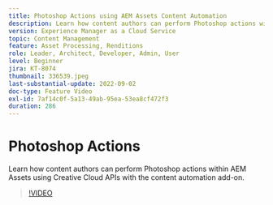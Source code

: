 ```yaml
---
title: Photoshop Actions using AEM Assets Content Automation
description: Learn how content authors can perform Photoshop actions within AEM Assets using Creative Cloud APIs with the content automation add-on.
version: Experience Manager as a Cloud Service
topic: Content Management
feature: Asset Processing, Renditions
role: Leader, Architect, Developer, Admin, User
level: Beginner
jira: KT-8074
thumbnail: 336539.jpeg
last-substantial-update: 2022-09-02
doc-type: Feature Video
exl-id: 7af14c0f-5a13-49ab-95ea-53ea8cf472f3
duration: 286
---
```

# Photoshop Actions

Learn how content authors can perform Photoshop actions within AEM Assets using Creative Cloud APIs with the content automation add-on.

>[!VIDEO](https://video.tv.adobe.com/v/336539?quality=12&learn=on)
